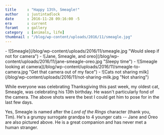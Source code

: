 ```yaml
---
title     : "Happy 13th, Smeagle!"
author    : justintadlock
date      : 2016-11-28 09:16:00 -5
era       : current
foramt    : gallery
category  : [animals, life]
thumbnail : "/blog/wp-content/uploads/2016/11/smeagle.jpg"
---
```


<div class="block-gallery columns-2 alignwide" markdown="1">
- ![Smeagle](/blog/wp-content/uploads/2016/11/smeagle.jpg "Would sleep if not for camera")
- ![Jane, Smeagle, and oreo](/blog/wp-content/uploads/2016/11/jane-smeagle-oreo.jpg "Sleepy time")
- ![Smeagle looking at camera](/blog/wp-content/uploads/2016/11/smeagle-to-camera.jpg "Get that camera out of my face")
- ![Cats not sharing milk](/blog/wp-content/uploads/2016/11/not-sharing-milk.jpg "Not sharing")
</div>

While everyone was celebrating Thanksgiving this past week, my oldest cat, Smeagle, was celebrating his 13th birthday. He wasn't particularly fond of the camera. The above shots were the best I could get him to pose for in the last few days.

Yes, Smeagle is named after the <em>Lord of the Rings</em> character (thank you, Tim). He's a grumpy surrogate grandpa to 4 younger cats -- Jane and Oreo are also pictured above.  He is a great companion and has never met a human stranger.
